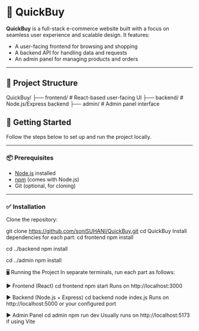 # 🛒 QuickBuy

**QuickBuy** is a full-stack e-commerce website built with a focus on seamless user experience and scalable design. It features:

- A user-facing frontend for browsing and shopping
- A backend API for handling data and requests
- An admin panel for managing products and orders

---

## 📁 Project Structure


QuickBuy/
├── frontend/ # React-based user-facing UI
├── backend/ # Node.js/Express backend
├── admin/ # Admin panel interface


## 🚀 Getting Started

Follow the steps below to set up and run the project locally.

---

### 📦 Prerequisites

- [Node.js](https://nodejs.org/) installed
- [npm](https://www.npmjs.com/) (comes with Node.js)
- Git (optional, for cloning)

---

### ✅ Installation

Clone the repository:


git clone https://github.com/soniSUHANI/QuickBuy.git
cd QuickBuy
Install dependencies for each part:
cd frontend
npm install

cd ../backend
npm install

cd ../admin
npm install

🖥️ Running the Project
In separate terminals, run each part as follows:

▶️ Frontend (React)
cd frontend
npm start
Runs on http://localhost:3000

▶️ Backend (Node.js + Express)
cd backend
node index.js
Runs on http://localhost:5000 or your configured port

▶️ Admin Panel
cd admin
npm run dev
Usually runs on http://localhost:5173 if using Vite
